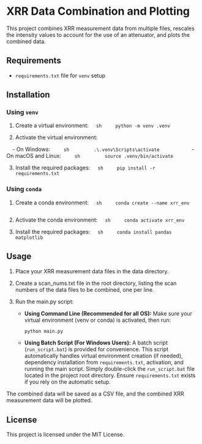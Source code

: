 # XRR Data Combination and Plotting

This project combines XRR measurement data from multiple files, rescales the intensity values to account for the use of an attenuator, and plots the combined data.

## Requirements

- `requirements.txt` file for `venv` setup

## Installation

### Using `venv`

1. Create a virtual environment:
    ```sh
    python -m venv .venv
    ```

2. Activate the virtual environment:

    - On Windows:
        ```sh
        .\.venv\Scripts\activate
        ```
    - On macOS and Linux:
        ```sh
        source .venv/bin/activate
        ```

3. Install the required packages:
    ```sh
    pip install -r requirements.txt
    ```

### Using `conda`

1. Create a conda environment:
    ```sh
    conda create --name xrr_env
    ```

2. Activate the conda environment:
    ```sh
    conda activate xrr_env
    ```

3. Install the required packages:
    ```sh
    conda install pandas matplotlib
    ```

## Usage

1. Place your XRR measurement data files in the data directory.
2. Create a scan_nums.txt file in the root directory, listing the scan numbers of the data files to be combined, one per line.
3. Run the main.py script:

   - **Using Command Line (Recommended for all OS):**
     Make sure your virtual environment (venv or conda) is activated, then run:
     ```sh
     python main.py
     ```

   - **Using Batch Script (For Windows Users):**
     A batch script (`run_script.bat`) is provided for convenience. This script automatically handles virtual environment creation (if needed), dependency installation from `requirements.txt`, activation, and running the main script.
     Simply double-click the `run_script.bat` file located in the project root directory. Ensure `requirements.txt` exists if you rely on the automatic setup.

The combined data will be saved as a CSV file, and the combined XRR measurement data will be plotted.

## License

This project is licensed under the MIT License.